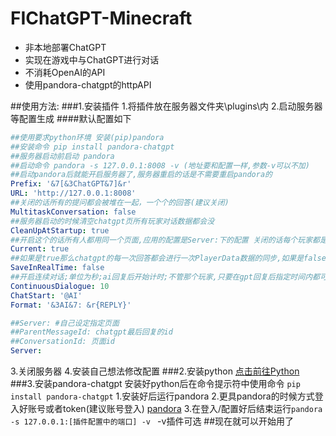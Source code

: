 # FIChatGPT-Minecraft
- 非本地部署ChatGPT
- 实现在游戏中与ChatGPT进行对话
- 不消耗OpenAI的API
- 使用pandora-chatgpt的httpAPI

##使用方法:
###1.安装插件
1.将插件放在服务器文件夹\plugins\内
2.启动服务器等配置生成
####默认配置如下
```YAML
##使用要求python环境 安装(pip)pandora
##安装命令 pip install pandora-chatgpt
##服务器启动前启动 pandora
##启动命令 pandora -s 127.0.0.1:8008 -v (地址要和配置一样,参数-v可以不加)
##启动pandora后就能开启服务器了,服务器重启的话是不需要重启pandora的
Prefix: '&7[&3ChatGPT&7]&r'
URL: 'http://127.0.0.1:8008'
##关闭的话所有的提问都会被堆在一起，一个个的回答(建议关闭)
MultitaskConversation: false
##服务器启动的时候清空chatgpt页所有玩家对话数据都会没
CleanUpAtStartup: true
##开启这个的话所有人都用同一个页面,应用的配置是Server:下的配置 关闭的话每个玩家都是独立的一个页面
Current: true
##如果是true那么chatgpt的每一次回答都会进行一次PlayerData数据的同步,如果是false的话只有服务器正常关闭的时候会同步(直接崩的可不算正常)
SaveInRealTime: false
##开启连续对话;单位为秒;ai回复后开始计时;不管那个玩家,只要在gpt回复后指定时间内都可以连续下去(如果关了Current的话每个玩家gpt记忆不同会很怪)
ContinuousDialogue: 10
ChatStart: '@AI'
Format: '&3AI&7: &r{REPLY}'

##Server: #自己设定指定页面
##ParentMessageId: chatgpt最后回复的id
##ConversationId: 页面id
Server:
```
3.关闭服务器
4.安装自己想法修改配置
###2.安装python
[点击前往Python](https://python.org)
###3.安装pandora-chatgpt
安装好python后在命令提示符中使用命令
`pip install pandora-chatgpt`
1.安装好后运行pandora
2.更具pandora的时候方式登入好账号或者token(建议账号登入) [pandora](https://github.com/pengzhile/pandora)
3.在登入/配置好后结束运行`pandora -s 127.0.0.1:[插件配置中的端口] -v ` -v插件可选
##现在就可以开始用了

